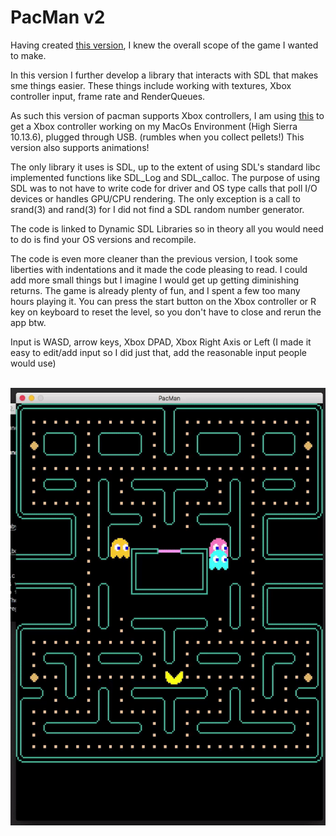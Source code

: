 # PacMan v2

Having created [this version](https://github.com/ASSERT-game/pacman), I knew the overall scope
of the game I wanted to make.

In this version I further develop a library that interacts with SDL that makes
sme things easier. These things include working with textures, Xbox controller input,
frame rate and RenderQueues.

As such this version of pacman supports Xbox controllers, I am using [this](https://github.com/360Controller/360Controller/releases)
to get a Xbox controller working on my MacOs Environment (High Sierra 10.13.6), plugged through USB. (rumbles when you collect pellets!)
This version also supports animations!

The only library it uses is SDL, up to the extent of using SDL's standard libc implemented functions like SDL_Log and SDL_calloc.
The purpose of using SDL was to not have to write code for driver and OS type calls that poll I/O devices or handles GPU/CPU rendering.
The only exception is a call to srand(3) and rand(3) for I did not find a SDL random number generator.

The code is linked to Dynamic SDL Libraries so in theory all you would need to do is find your OS versions and recompile.

The code is even more cleaner than the previous version, I took some liberties with indentations and it made the code
pleasing to read. I could add more small things but I imagine I would get up getting diminishing returns. The game
is already plenty of fun, and I spent a few too many hours playing it. You can press the start button on the Xbox controller
or R key on keyboard to reset the level, so you don't have to close and rerun the app btw.

Input is WASD, arrow keys, Xbox DPAD, Xbox Right Axis or Left (I made it easy to edit/add input so I did just that, add the reasonable input people would use)


<br>
<img height="700" src="https://github.com/ASSERT-game/pacman_v2/blob/master/resources/cookie.gif" />
<br>
